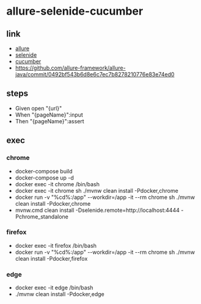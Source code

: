 # allure-selenide-cucumber

## link
- [allure](https://docs.qameta.io/allure/)
- [selenide](https://selenide.org/documentation.html)
- [cucumber](https://docs.cucumber.io/)
- https://github.com/allure-framework/allure-java/commit/0492bf543b6d8e6c7ec7b8278210776e83e74ed0

## steps
- Given open "{url}"
- When "{pageName}":input
- Then "{pageName}":assert

## exec

### chrome
- docker-compose build
- docker-compose up -d
- docker exec -it chrome /bin/bash
- docker exec -it chrome sh ./mvnw clean install -Pdocker,chrome
- docker run -v "%cd%:/app" --workdir=/app -it --rm chrome sh ./mvnw clean install -Pdocker,chrome
- mvnw.cmd clean install -Dselenide.remote=http://localhost:4444 -Pchrome_standalone

### firefox
- docker exec -it firefox /bin/bash
- docker run -v "%cd%:/app" --workdir=/app -it --rm chrome sh ./mvnw clean install -Pdocker,firefox

### edge
- docker exec -it edge /bin/bash
- ./mvnw clean install -Pdocker,edge
